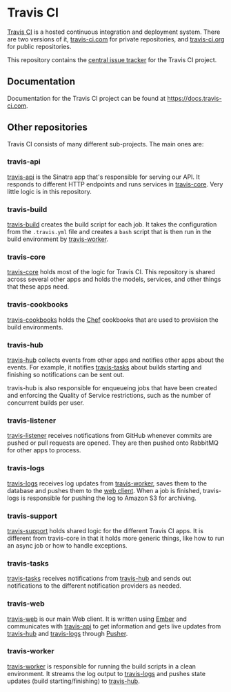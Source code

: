 # Travis CI

[Travis CI](https://travis-ci.com) is a hosted continuous integration and
deployment system. There are two versions of it,
[travis-ci.com](https://travis-ci.com) for private repositories, and
[travis-ci.org](https://travis-ci.org) for public repositories.

This repository contains the [central issue
tracker](https://github.com/travis-ci/travis-ci/issues) for the Travis CI
project.

## Documentation

Documentation for the Travis CI project can be found at
<https://docs.travis-ci.com>.

## Other repositories

Travis CI consists of many different sub-projects. The main ones are:

### travis-api

[travis-api](https://github.com/travis-ci/travis-api) is the Sinatra app that's
responsible for serving our API. It responds to different HTTP endpoints and
runs services in [travis-core](#travis-core). Very little logic is in this
repository.

### travis-build

[travis-build](https://github.com/travis-ci/travis-build) creates the build
script for each job. It takes the configuration from the `.travis.yml` file and
creates a `bash` script that is then run in the build environment by
[travis-worker](#travis-worker).

### travis-core

[travis-core](https://github.com/travis-ci/travis-core) holds most of the logic
for Travis CI. This repository is shared across several other apps and
holds the models, services, and other things that these apps need.

### travis-cookbooks

[travis-cookbooks](https://github.com/travis-ci/travis-cookbooks) holds the
[Chef](https://docs.chef.io/index.html) cookbooks that are used to provision the build environments.

### travis-hub

[travis-hub](https://github.com/travis-ci/travis-hub) collects events from
other apps and notifies other apps about the events. For example, it notifies
[travis-tasks](#travis-tasks) about builds starting and finishing so
notifications can be sent out.

travis-hub is also responsible for enqueueing jobs that have been created and
enforcing the Quality of Service restrictions, such as the number of concurrent
builds per user.

### travis-listener

[travis-listener](https://github.com/travis-ci/travis-listener) receives
notifications from GitHub whenever commits are pushed or pull requests are
opened. They are then pushed onto RabbitMQ for other apps to process.

### travis-logs

[travis-logs](https://github.com/travis-ci/travis-logs) receives log updates
from [travis-worker](#travis-worker), saves them to the database and pushes
them to the [web client](#travis-web). When a job is finished, travis-logs is
responsible for pushing the log to Amazon S3 for archiving.

### travis-support

[travis-support](https://github.com/travis-ci/travis-support) holds shared
logic for the different Travis CI apps. It is different from travis-core in
that it holds more generic things, like how to run an async job or how to
handle exceptions.

### travis-tasks

[travis-tasks](https://github.com/travis-ci/travis-tasks) receives
notifications from [travis-hub](#travis-hub) and sends out notifications to the
different notification providers as needed.

### travis-web

[travis-web](https://github.com/travis-ci/travis-web) is our main Web client.
It is written using [Ember](http://emberjs.com) and communicates with
[travis-api](#travis-api) to get information and gets live updates from
[travis-hub](#travis-hub) and [travis-logs](#travis-logs) through
[Pusher](https://pusher.com/).

### travis-worker

[travis-worker](https://github.com/travis-ci/travis-worker) is responsible for
running the build scripts in a clean environment. It streams the log output to
[travis-logs](#travis-logs) and pushes state updates (build starting/finishing)
to [travis-hub](#travis-hub).
